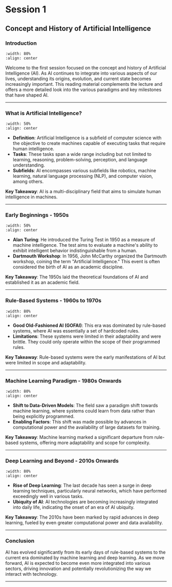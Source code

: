 # Session 1

## Concept and History of Artificial Intelligence

### Introduction

```{image} figs/image1-1.png
:width: 80%
:align: center
```

Welcome to the first session focused on the concept and history of Artificial Intelligence (AI). As AI continues to integrate into various aspects of our lives, understanding its origins, evolution, and current state becomes increasingly important. This reading material complements the lecture and offers a more detailed look into the various paradigms and key milestones that have shaped AI.

---

### What is Artificial Intelligence?

```{image} figs/image1-2.png
:width: 50%
:align: center
```

- **Definition**: Artificial Intelligence is a subfield of computer science with the objective to create machines capable of executing tasks that require human intelligence.
- **Tasks**: These tasks span a wide range including but not limited to learning, reasoning, problem-solving, perception, and language understanding.
- **Subfields**: AI encompasses various subfields like robotics, machine learning, natural language processing (NLP), and computer vision, among others.

**Key Takeaway**: AI is a multi-disciplinary field that aims to simulate human intelligence in machines.

---

### Early Beginnings - 1950s

```{image} figs/image1-3.png
:width: 50%
:align: center
```

- **Alan Turing**: He introduced the Turing Test in 1950 as a measure of machine intelligence. The test aims to evaluate a machine's ability to exhibit intelligent behavior indistinguishable from a human.
- **Dartmouth Workshop**: In 1956, John McCarthy organized the Dartmouth workshop, coining the term "Artificial Intelligence." This event is often considered the birth of AI as an academic discipline.

**Key Takeaway**: The 1950s laid the theoretical foundations of AI and established it as an academic field.

---

### Rule-Based Systems - 1960s to 1970s

```{image} figs/image1-4.png
:width: 80%
:align: center
```

- **Good Old-Fashioned AI (GOFAI)**: This era was dominated by rule-based systems, where AI was essentially a set of hardcoded rules.
- **Limitations**: These systems were limited in their adaptability and were brittle. They could only operate within the scope of their programmed rules.

**Key Takeaway**: Rule-based systems were the early manifestations of AI but were limited in scope and adaptability.

---

### Machine Learning Paradigm - 1980s Onwards

```{image} figs/image1-5.png
:width: 80%
:align: center
```

- **Shift to Data-Driven Models**: The field saw a paradigm shift towards machine learning, where systems could learn from data rather than being explicitly programmed.
- **Enabling Factors**: This shift was made possible by advances in computational power and the availability of large datasets for training.

**Key Takeaway**: Machine learning marked a significant departure from rule-based systems, offering more adaptability and scope for complexity.

---

### Deep Learning and Beyond - 2010s Onwards

```{image} figs/image1-6.png
:width: 80%
:align: center
```

- **Rise of Deep Learning**: The last decade has seen a surge in deep learning techniques, particularly neural networks, which have performed exceedingly well in various tasks.
- **Ubiquity of AI**: AI technologies are becoming increasingly integrated into daily life, indicating the onset of an era of AI ubiquity.

**Key Takeaway**: The 2010s have been marked by rapid advances in deep learning, fueled by even greater computational power and data availability.

---

### Conclusion

AI has evolved significantly from its early days of rule-based systems to the current era dominated by machine learning and deep learning. As we move forward, AI is expected to become even more integrated into various sectors, driving innovation and potentially revolutionizing the way we interact with technology.

---
